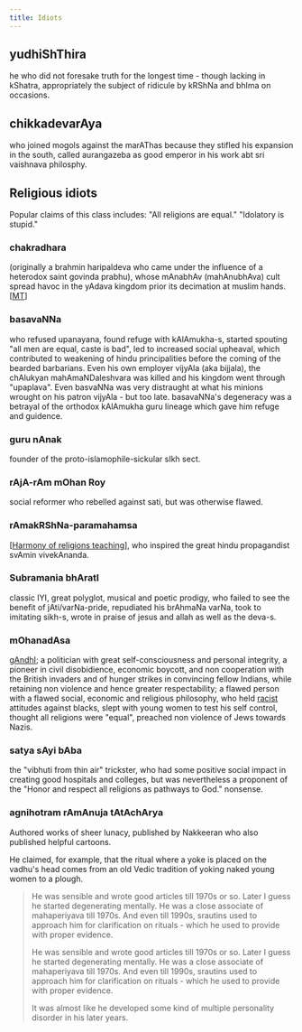 ```yaml
---
title: Idiots
---
```



## yudhiShThira
he who did not foresake truth for the longest time - though lacking in kShatra, appropriately the subject of ridicule by kRShNa and bhIma on occasions.
## chikkadevarAya
who joined mogols against the marAThas because they stifled his expansion in the south, called aurangazeba as good emperor in his work abt sri vaishnava philosphy.


## Religious idiots

Popular claims of this class includes: "All religions are equal." "Idolatory is stupid."

### chakradhara
(originally a brahmin haripaldeva who came under the influence of a heterodox saint govinda prabhu), whose mAnabhAv (mahAnubhAva) cult spread havoc in the yAdava kingdom prior its decimation at muslim hands. \[[MT](https://manasataramgini.wordpress.com/2005/11/13/the-cracks-in-the-edifice/)\]
### basavaNNa
who refused upanayana, found refuge with kAlAmukha-s, started spouting "all men are equal, caste is bad", led to increased social upheaval, which contributed to weakening of hindu principalities before the coming of the bearded barbarians. Even his own employer vijyAla (aka bijjala), the chAlukyan mahAmaNDaleshvara was killed and his kingdom went through "upaplava". Even basvaNNa was very distraught at what his minions wrought on his patron vijyAla - but too late. basavaNNa's degeneracy was a betrayal of the orthodox kAlAmukha guru lineage which gave him refuge and guidence.

### guru nAnak
founder of the proto-islamophile-sickular sIkh sect.

### rAjA-rAm mOhan Roy
social reformer who rebelled against sati, but was otherwise flawed.

### rAmakRShNa-paramahamsa
\[[Harmony of religions teaching](https://en.wikipedia.org/wiki/Teachings_of_Ramakrishna#Harmony_of_religions)\], who inspired the great hindu propagandist svAmin vivekAnanda.

### Subramania bhAratI
classic IYI, great polyglot, musical and poetic prodigy, who failed to see the benefit of jAti/varNa-pride, repudiated his brAhmaNa varNa, took to imitating sikh-s, wrote in praise of jesus and allah as well as the deva-s.

### mOhanadAsa
[gAndhI](http://en.wikipedia.org/wiki/Gandhi); a politician with great self-consciousness and personal integrity, a pioneer in civil disobidience, economic boycott, and non cooperation with the British invaders and of hunger strikes in convincing fellow Indians, while retaining non violence and hence greater respectability; a flawed person with a flawed social, economic and religious philosophy, who held [racist](http://www.youtube.com/watch?v=_21XD74JKHw) attitudes against blacks, slept with young women to test his self control, thought all religions were "equal", preached non violence of Jews towards Nazis.

### satya sAyi bAba
the "vibhuti from thin air" trickster, who had some positive social impact in creating good hospitals and colleges, but was nevertheless a proponent of the "Honor and respect all religions as pathways to God." nonsense.

### agnihotram rAmAnuja tAtAchArya
Authored works of sheer lunacy, published by Nakkeeran who also published helpful cartoons. 

He claimed, for example, that the ritual where a yoke is placed on the vadhu's head comes from an old Vedic tradition of yoking naked young women to a plough.  

> He was sensible and wrote good articles till 1970s or so. Later I guess he started degenerating mentally. He was a close associate of mahaperiyava till 1970s. And even till 1990s, srautins used to approach him for clarification on rituals - which he used to provide with proper evidence.  
> 
> He was sensible and wrote good articles till 1970s or so. Later I guess he started degenerating mentally. He was a close associate of mahaperiyava till 1970s. And even till 1990s, srautins used to approach him for clarification on rituals - which he used to provide with proper evidence.
> 
> It was almost like he developed some kind of multiple personality disorder in his later years.

